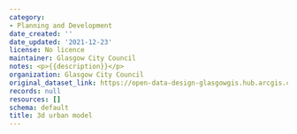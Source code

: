 ```yaml
---
category:
- Planning and Development
date_created: ''
date_updated: '2021-12-23'
license: No licence
maintainer: Glasgow City Council
notes: <p>{{description}}</p>
organization: Glasgow City Council
original_dataset_link: https://open-data-design-glasgowgis.hub.arcgis.com/pages/GlasgowGIS::3d-urban-model
records: null
resources: []
schema: default
title: 3d urban model
---
```

